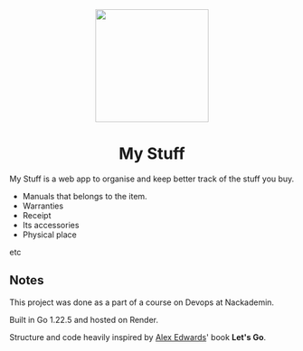 <div align="center">
  <img src="https://i.imgur.com/TEozer8.png" width="200">
  <h1>
    My Stuff
  </h1>
</div>

My Stuff is a web app to organise and keep better track of the stuff you buy.

- Manuals that belongs to the item.
- Warranties
- Receipt
- Its accessories
- Physical place

etc

## Notes
This project was done as a part of a course on Devops at Nackademin.

Built in Go 1.22.5 and hosted on Render.

Structure and code heavily inspired by [Alex Edwards](https://github.com/alexedwards)' book **Let's Go**.
